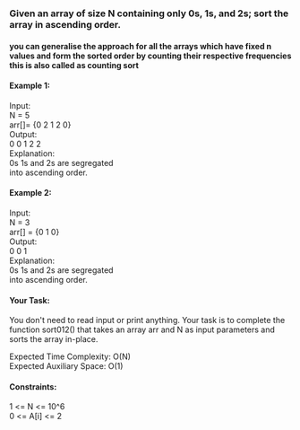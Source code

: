 ### Given an array of size N containing only 0s, 1s, and 2s; sort the array in ascending order.
####    you can generalise the approach for all the arrays which have fixed n values and form the sorted order by counting their respective frequencies  this is also called as counting sort


#### Example 1:  
  
Input:   
N = 5  
arr[]= {0 2 1 2 0}  
Output:  
0 0 1 2 2  
Explanation:  
0s 1s and 2s are segregated   
into ascending order.  
  
#### Example 2:  
  
Input:   
N = 3  
arr[] = {0 1 0}  
Output:  
0 0 1  
Explanation:  
0s 1s and 2s are segregated   
into ascending order.  

#### Your Task:  
You don't need to read input or print anything. Your task is to complete the function sort012() that takes an array arr and N as input parameters and sorts the array in-place.  



Expected Time Complexity: O(N)  
Expected Auxiliary Space: O(1)  


#### Constraints:   
1 <= N <= 10^6  
0 <= A[i] <= 2  
